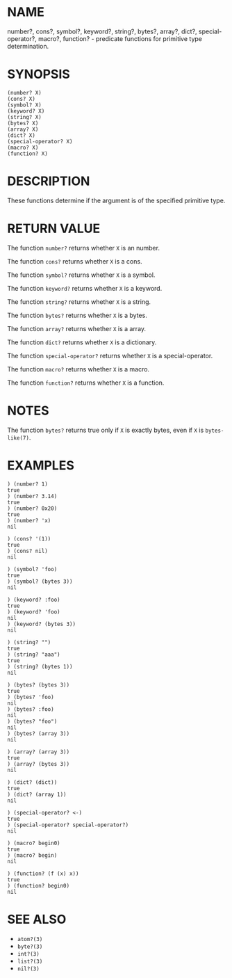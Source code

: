 # NAME
number?, cons?, symbol?, keyword?, string?, bytes?, array?, dict?, special-operator?, macro?, function? - predicate functions for primitive type determination.

# SYNOPSIS

    (number? X)
    (cons? X)
    (symbol? X)
    (keyword? X)
    (string? X)
    (bytes? X)
    (array? X)
    (dict? X)
    (special-operator? X)
    (macro? X)
    (function? X)

# DESCRIPTION
These functions determine if the argument is of the specified primitive type.

# RETURN VALUE
The function `number?` returns whether `X` is an number.

The function `cons?` returns whether `X` is a cons.

The function `symbol?` returns whether `X` is a symbol.

The function `keyword?` returns whether `X` is a keyword.

The function `string?` returns whether `X` is a string.

The function `bytes?` returns whether `X` is a bytes.

The function `array?` returns whether `X` is a array.

The function `dict?` returns whether `X` is a dictionary.

The function `special-operator?` returns whether `X` is a special-operator.

The function `macro?` returns whether `X` is a macro.

The function `function?` returns whether `X` is a function.

# NOTES
The function `bytes?` returns true only if `X` is exactly bytes, even if `X` is `bytes-like(7)`.

# EXAMPLES

    ) (number? 1)
    true
    ) (number? 3.14)
    true
    ) (number? 0x20)
    true
    ) (number? 'x)
    nil

    ) (cons? '(1))
    true
    ) (cons? nil)
    nil

    ) (symbol? 'foo)
    true
    ) (symbol? (bytes 3))
    nil

    ) (keyword? :foo)
    true
    ) (keyword? 'foo)
    nil
    ) (keyword? (bytes 3))
    nil

    ) (string? "")
    true
    ) (string? "aaa")
    true
    ) (string? (bytes 1))
    nil

    ) (bytes? (bytes 3))
    true
    ) (bytes? 'foo)
    nil
    ) (bytes? :foo)
    nil
    ) (bytes? "foo")
    nil
    ) (bytes? (array 3))
    nil

    ) (array? (array 3))
    true
    ) (array? (bytes 3))
    nil

    ) (dict? (dict))
    true
    ) (dict? (array 1))
    nil

    ) (special-operator? <-)
    true
    ) (special-operator? special-operator?)
    nil

    ) (macro? begin0)
    true
    ) (macro? begin)
    nil

    ) (function? (f (x) x))
    true
    ) (function? begin0)
    nil

# SEE ALSO
- `atom?(3)`
- `byte?(3)`
- `int?(3)`
- `list?(3)`
- `nil?(3)`
